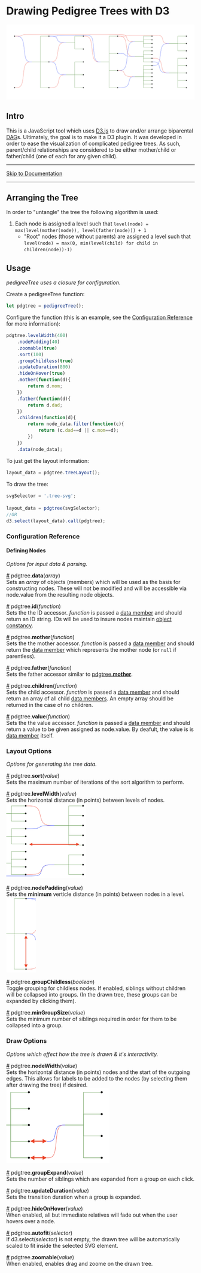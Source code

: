 # Drawing Pedigree Trees with D3
![example #1](readme_assets/header_image.png)

## Intro
This is a JavaScript tool which uses [D3.js]() to draw and/or arrange biparental [DAG](https://en.wikipedia.org/wiki/Directed_acyclic_graph)s. Ultimately, the goal is to make it a D3 plugin. It was developed in order to ease the visualization of complicated pedigree trees. As such, parent/child relationships are considered to be either mother/child or father/child (one of each for any given child).

---
[Skip to Documentation](#usage)

---

## Arranging the Tree

In order to "untangle" the tree the following algorithm is used:
1. Each node is assigned a level such that `level(node) = max(level(mother(node)), level(father(node))) + 1`
    - "Root" nodes (those without parents) are assigned a level such that `level(node) = max(0, min(level(child) for child in children(node))-1)`


## Usage

_pedigreeTree uses a closure for configuration._

Create a pedigreeTree function:
```javascript
let pdgtree = pedigreeTree();
```
Configure the function (this is an example, see the [Configuration Reference](#configuration-reference) for more information):
```javascript
pdgtree.levelWidth(400)
    .nodePadding(40)
    .zoomable(true)
    .sort(100)
    .groupChildless(true)
    .updateDuration(800)
    .hideOnHover(true)
    .mother(function(d){
        return d.mom;
    })
    .father(function(d){
        return d.dad;
    })
    .children(function(d){
        return node_data.filter(function(c){
            return (c.dad==d || c.mom==d);
        })
    })
    .data(node_data);
```
To just get the layout information:
```javascript
layout_data = pdgtree.treeLayout();
```
To draw the tree:
```javascript
svgSelector = '.tree-svg';

layout_data = pdgtree(svgSelector);
//OR
d3.select(layout_data).call(pdgtree);

```


### Configuration Reference
#### Defining Nodes  
_Options for input data & parsing._

<a href="#data" name="data">#</a> pdgtree.**data**(_array_)  
Sets an _array_ of objects (members) which will be used as the basis for constructing nodes. These will not be modified and will be accessible via node.value from the resulting node objects.

<a href="#id" name="id">#</a> pdgtree.**id**(_function_)  
Sets the the ID accessor. _function_ is passed a [data member](#data) and should return an ID string. IDs will be used to insure nodes maintain [object constancy](https://bost.ocks.org/mike/constancy/).

<a href="#mother" name="mother">#</a> pdgtree.**mother**(_function_)  
Sets the the mother accessor. _function_ is passed a [data member](#data) and should return the [data member](#data) which represents the mother node (or `null` if parentless).

<a href="#father" name="father">#</a> pdgtree.**father**(_function_)  
Sets the father accessor similar to [pdgtree.**mother**](#mother).

<a href="#children" name="children">#</a> pdgtree.**children**(_function_)  
Sets the child accessor. _function_ is passed a [data member](#data) and should return an array of all child [data members](#data). An empty array should be returned in the case of no children.

<a href="#value" name="value">#</a> pdgtree.**value**(_function_)  
Sets the the value accessor. _function_ is passed a [data member](#data) and should return a value to be given assigned as node.value. By deafult, the value is is [data member](#data) itself.


### Layout Options  
_Options for generating the tree data._

<a href="#sort" name="sort">#</a> pdgtree.**sort**(_value_)  
Sets the maximum number of iterations of the sort algorithm to perform.  

<a href="#level-width" name="level-width">#</a> pdgtree.**levelWidth**(_value_)  
Sets the horizontal distance (in points) between levels of nodes.  
<img src="readme_assets/level-width.png" height="200px">

<a href="#node-padding" name="node-padding">#</a> pdgtree.**nodePadding**(_value_)  
Sets the **minimum** verticle distance (in points) between nodes in a level.  
<img src="readme_assets/node-padding.png" height="200px">

<a href="#group-childless" name="group-childless">#</a> pdgtree.**groupChildless**(_boolean_)  
Toggle grouping for childless nodes. If enabled, siblings without children will be collapsed into groups. (In the drawn tree, these groups can be expanded by clicking them).

<a href="#min-group-size" name="min-group-size">#</a> pdgtree.**minGroupSize**(_value_)  
Sets the minimum number of siblings required in order for them to be collapsed into a group.


### Draw Options
_Options which effect how the tree is drawn & it's interactivity._  

<a href="#node-width" name="node-width">#</a> pdgtree.**nodeWidth**(_value_)  
Sets the horizontal distance (in points) nodes and the start of the outgoing edges. This allows for labels to be added to the nodes (by selecting them after drawing the tree) if desired.  
<img src="readme_assets/node-width.png" height="200px">

<a href="#group-expand" name="group-expand">#</a> pdgtree.**groupExpand**(_value_)  
Sets the number of siblings which are expanded from a group on each click.

<a href="#update-duration" name="update-duration">#</a> pdgtree.**updateDuration**(_value_)  
Sets the transition duration when a group is expanded.

<a href="#hide-on-hover" name="hide-on-hover">#</a> pdgtree.**hideOnHover**(_value_)  
When enabled, all but immediate relatives will fade out when the user hovers over a node.

<a href="#autofit" name="autofit">#</a> pdgtree.**autofit**(_selector_)  
If d3.select(_selector_) is not empty, the drawn tree will be automatically scaled to fit inside the selected SVG element.

<a href="#zoomable" name="zoomable">#</a> pdgtree.**zoomable**(_value_)  
When enabled, enables drag and zoome on the drawn tree.
